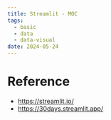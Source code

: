 ```yaml
---
title: Streamlit - MOC
tags:
  - basic
  - data
  - data-visual
date: 2024-05-24
---
```

# Reference

* https://streamlit.io/
* https://30days.streamlit.app/